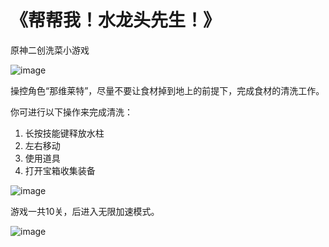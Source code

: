 # 《帮帮我！水龙头先生！》

原神二创洗菜小游戏


![image](https://github.com/user-attachments/assets/af5154c7-1584-4680-ad5d-2dcaef35b93d)


操控角色“那维莱特”，尽量不要让食材掉到地上的前提下，完成食材的清洗工作。

你可进行以下操作来完成清洗：
1. 长按技能键释放水柱
2. 左右移动
3. 使用道具
4. 打开宝箱收集装备

![image](https://github.com/user-attachments/assets/33f18d66-28b7-4f4d-b84f-6b1aefd20394)


游戏一共10关，后进入无限加速模式。


![image](https://github.com/user-attachments/assets/adc4bee4-0e00-43f0-8892-9dcdddb072f6)
